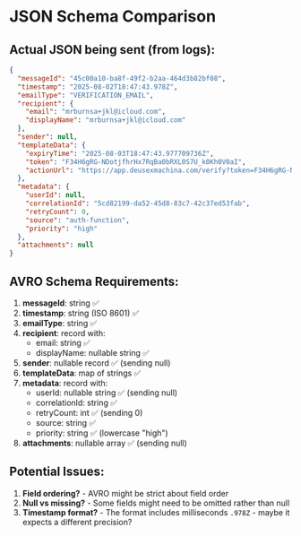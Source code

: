 # JSON Schema Comparison

## Actual JSON being sent (from logs):
```json
{
  "messageId": "45c00a10-ba8f-49f2-b2aa-464d3b82bf08",
  "timestamp": "2025-08-02T18:47:43.978Z",
  "emailType": "VERIFICATION_EMAIL",
  "recipient": {
    "email": "mrburnsa+jkl@icloud.com",
    "displayName": "mrburnsa+jkl@icloud.com"
  },
  "sender": null,
  "templateData": {
    "expiryTime": "2025-08-03T18:47:43.977709736Z",
    "token": "F34H6gRG-NDotjfhrHx7RqBa0bRXL0S7U_k0Kh0V0aI",
    "actionUrl": "https://app.deusexmachina.com/verify?token=F34H6gRG-NDotjfhrHx7RqBa0bRXL0S7U_k0Kh0V0aI"
  },
  "metadata": {
    "userId": null,
    "correlationId": "5cd82199-da52-45d8-83c7-42c37ed53fab",
    "retryCount": 0,
    "source": "auth-function",
    "priority": "high"
  },
  "attachments": null
}
```

## AVRO Schema Requirements:

1. **messageId**: string ✅
2. **timestamp**: string (ISO 8601) ✅ 
3. **emailType**: string ✅
4. **recipient**: record with:
   - email: string ✅
   - displayName: nullable string ✅
5. **sender**: nullable record ✅ (sending null)
6. **templateData**: map of strings ✅
7. **metadata**: record with:
   - userId: nullable string ✅ (sending null)
   - correlationId: string ✅
   - retryCount: int ✅ (sending 0)
   - source: string ✅
   - priority: string ✅ (lowercase "high")
8. **attachments**: nullable array ✅ (sending null)

## Potential Issues:

1. **Field ordering?** - AVRO might be strict about field order
2. **Null vs missing?** - Some fields might need to be omitted rather than null
3. **Timestamp format?** - The format includes milliseconds `.978Z` - maybe it expects a different precision?